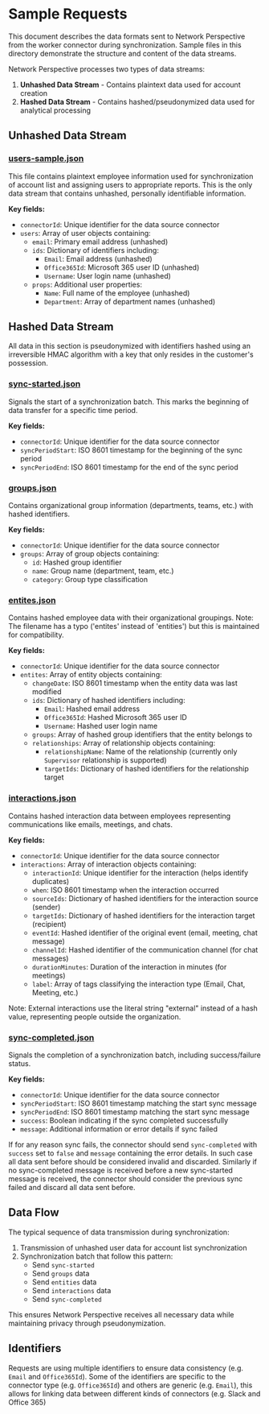 # Sample Requests

This document describes the data formats sent to Network Perspective from the worker connector during synchronization. Sample files in this directory demonstrate the structure and content of the data streams.

Network Perspective processes two types of data streams:

1. **Unhashed Data Stream** - Contains plaintext data used for account creation
2. **Hashed Data Stream** - Contains hashed/pseudonymized data used for analytical processing


## Unhashed Data Stream

### [users-sample.json](./users-sample.json)

This file contains plaintext employee information used for synchronization of account list and assigning users to appropriate reports. This is the only data stream that contains unhashed, personally identifiable information.

**Key fields:**
- `connectorId`: Unique identifier for the data source connector
- `users`: Array of user objects containing:
  - `email`: Primary email address (unhashed)
  - `ids`: Dictionary of identifiers including:
    - `Email`: Email address (unhashed)
    - `Office365Id`: Microsoft 365 user ID (unhashed)
    - `Username`: User login name (unhashed)
  - `props`: Additional user properties:
    - `Name`: Full name of the employee (unhashed)
    - `Department`: Array of department names (unhashed)

## Hashed Data Stream

All data in this section is pseudonymized with identifiers hashed using an irreversible HMAC algorithm with a key that only resides in the customer's possession.

### [sync-started.json](./sync-started-sample.json)

Signals the start of a synchronization batch. This marks the beginning of data transfer for a specific time period.

**Key fields:**
- `connectorId`: Unique identifier for the data source connector
- `syncPeriodStart`: ISO 8601 timestamp for the beginning of the sync period
- `syncPeriodEnd`: ISO 8601 timestamp for the end of the sync period

### [groups.json](./groups-sample.json)

Contains organizational group information (departments, teams, etc.) with hashed identifiers.

**Key fields:**
- `connectorId`: Unique identifier for the data source connector
- `groups`: Array of group objects containing:
  - `id`: Hashed group identifier
  - `name`: Group name (department, team, etc.)
  - `category`: Group type classification

### [entites.json](./entites-sample.json)

Contains hashed employee data with their organizational groupings. Note: The filename has a typo ('entites' instead of 'entities') but this is maintained for compatibility.

**Key fields:**
- `connectorId`: Unique identifier for the data source connector
- `entites`: Array of entity objects containing:
  - `changeDate`: ISO 8601 timestamp when the entity data was last modified
  - `ids`: Dictionary of hashed identifiers including:
    - `Email`: Hashed email address
    - `Office365Id`: Hashed Microsoft 365 user ID
    - `Username`: Hashed user login name
  - `groups`: Array of hashed group identifiers that the entity belongs to
  - `relationships`: Array of relationship objects containing:
    - `relationshipName`: Name of the relationship (currently only `Supervisor` relationship is supported)
    - `targetIds`: Dictionary of hashed identifiers for the relationship target

### [interactions.json](./interactions-sample.json)

Contains hashed interaction data between employees representing communications like emails, meetings, and chats.

**Key fields:**
- `connectorId`: Unique identifier for the data source connector
- `interactions`: Array of interaction objects containing:
  - `interactionId`: Unique identifier for the interaction (helps identify duplicates)
  - `when`: ISO 8601 timestamp when the interaction occurred
  - `sourceIds`: Dictionary of hashed identifiers for the interaction source (sender)
  - `targetIds`: Dictionary of hashed identifiers for the interaction target (recipient)
  - `eventId`: Hashed identifier of the original event (email, meeting, chat message)
  - `channelId`: Hashed identifier of the communication channel (for chat messages)
  - `durationMinutes`: Duration of the interaction in minutes (for meetings)
  - `label`: Array of tags classifying the interaction type (Email, Chat, Meeting, etc.)

Note: External interactions use the literal string "external" instead of a hash value, representing people outside the organization.

### [sync-completed.json](./sync-completed-sample.json)

Signals the completion of a synchronization batch, including success/failure status.

**Key fields:**
- `connectorId`: Unique identifier for the data source connector
- `syncPeriodStart`: ISO 8601 timestamp matching the start sync message
- `syncPeriodEnd`: ISO 8601 timestamp matching the start sync message
- `success`: Boolean indicating if the sync completed successfully
- `message`: Additional information or error details if sync failed

If for any reason sync fails, the connector should send `sync-completed` with `success` set to `false` and `message` containing the error details. In such case all data sent before should be considered invalid and discarded. Similarly if no sync-completed message is received before a new sync-started message is received, the connector should consider the previous sync failed and discard all data sent before.

## Data Flow

The typical sequence of data transmission during synchronization:

1. Transmission of unhashed user data for account list synchronization
2. Synchronization batch that follow this pattern:
   - Send `sync-started`
   - Send `groups` data
   - Send `entities` data
   - Send `interactions` data
   - Send `sync-completed`

This ensures Network Perspective receives all necessary data while maintaining privacy through pseudonymization.

## Identifiers

Requests are using multiple identifiers to ensure data consistency (e.g. `Email` and `Office365Id`). Some of the identifiers are specific to the connector type (e.g. `Office365Id`) and others are generic (e.g. `Email`), this allows for linking data between different kinds of connectors (e.g. Slack and Office 365)
